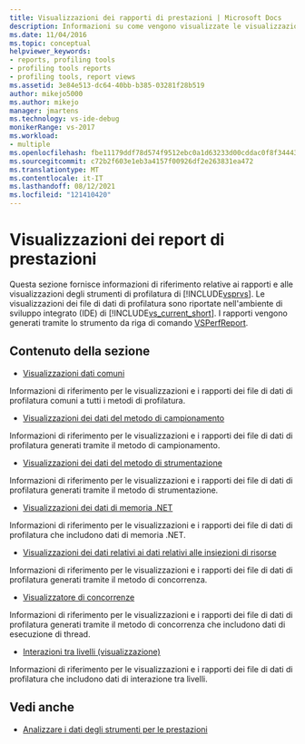 ```yaml
---
title: Visualizzazioni dei rapporti di prestazioni | Microsoft Docs
description: Informazioni su come vengono visualizzate le visualizzazioni dei file di dati di profilatura nell'Visual Studio di sviluppo integratoIDE.
ms.date: 11/04/2016
ms.topic: conceptual
helpviewer_keywords:
- reports, profiling tools
- profiling tools reports
- profiling tools, report views
ms.assetid: 3e84e513-dc64-40bb-b385-03281f28b519
author: mikejo5000
ms.author: mikejo
manager: jmartens
ms.technology: vs-ide-debug
monikerRange: vs-2017
ms.workload:
- multiple
ms.openlocfilehash: fbe11179ddf78d574f9512ebc0a1d63233d00cddac0f8f34443135b94e6d0da3
ms.sourcegitcommit: c72b2f603e1eb3a4157f00926df2e263831ea472
ms.translationtype: MT
ms.contentlocale: it-IT
ms.lasthandoff: 08/12/2021
ms.locfileid: "121410420"
---
```

# <a name="performance-report-views"></a>Visualizzazioni dei report di prestazioni
Questa sezione fornisce informazioni di riferimento relative ai rapporti e alle visualizzazioni degli strumenti di profilatura di [!INCLUDE[vsprvs](../code-quality/includes/vsprvs_md.md)]. Le visualizzazioni dei file di dati di profilatura sono riportate nell'ambiente di sviluppo integrato (IDE) di [!INCLUDE[vs_current_short](../code-quality/includes/vs_current_short_md.md)]. I rapporti vengono generati tramite lo strumento da riga di comando [VSPerfReport](../profiling/vsperfreport.md).

## <a name="in-this-section"></a>Contenuto della sezione
- [Visualizzazioni dati comuni](../profiling/common-data-views.md)

 Informazioni di riferimento per le visualizzazioni e i rapporti dei file di dati di profilatura comuni a tutti i metodi di profilatura.

- [Visualizzazioni dei dati del metodo di campionamento](../profiling/profiler-sampling-method-data-views.md)

 Informazioni di riferimento per le visualizzazioni e i rapporti dei file di dati di profilatura generati tramite il metodo di campionamento.

- [Visualizzazioni dei dati del metodo di strumentazione](../profiling/instrumentation-method-data-views.md)

 Informazioni di riferimento per le visualizzazioni e i rapporti dei file di dati di profilatura generati tramite il metodo di strumentazione.

- [Visualizzazioni dei dati di memoria .NET](../profiling/dotnet-memory-data-views.md)

 Informazioni di riferimento per le visualizzazioni e i rapporti dei file di dati di profilatura che includono dati di memoria .NET.

- [Visualizzazioni dei dati relativi ai dati relativi alle insiezioni di risorse](../profiling/resource-contention-data-views.md)

 Informazioni di riferimento per le visualizzazioni e i rapporti dei file di dati di profilatura generati tramite il metodo di concorrenza.

- [Visualizzatore di concorrenze](../profiling/concurrency-visualizer.md)

 Informazioni di riferimento per le visualizzazioni e i rapporti dei file di dati di profilatura generati tramite il metodo di concorrenza che includono dati di esecuzione di thread.

- [Interazioni tra livelli (visualizzazione)](../profiling/tier-interactions-view.md)

 Informazioni di riferimento per le visualizzazioni e i rapporti dei file di dati di profilatura che includono dati di interazione tra livelli.

## <a name="see-also"></a>Vedi anche
- [Analizzare i dati degli strumenti per le prestazioni](../profiling/analyzing-performance-tools-data.md)
